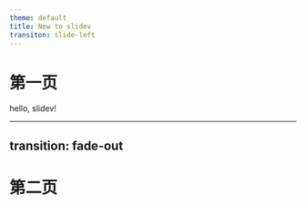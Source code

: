```yaml
---
theme: default
title: New to slidev
transiton: slide-left
---
```


# 第一页  

hello, slidev!

---
transition: fade-out
---

# 第二页